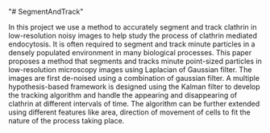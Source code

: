 "# SegmentAndTrack"

In this project we use a method to accurately segment and track clathrin in low-resolution noisy images to help study the process of clathrin mediated endocytosis. It is often required to segment and track minute particles in a densely populated environment in many biological processes. This paper proposes a method that segments and tracks minute point-sized particles in low-resolution microscopy images using Laplacian of Gaussian filter. The images are first de-noised using a combination of gaussian filter. A multiple hypothesis-based framework is designed using the Kalman filter to develop the tracking algorithm and handle the appearing and disappearing of clathrin at different intervals of time. The algorithm can be further extended using different features like area, direction of movement of cells to fit the nature of the process taking place.
